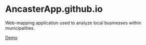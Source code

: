 # AncasterApp.github.io
Web-mapping application used to analyze local businesses within municipalities.

<a href="https://fitzpkev.github.io/AncasterApp.github.io/">Demo</a>
